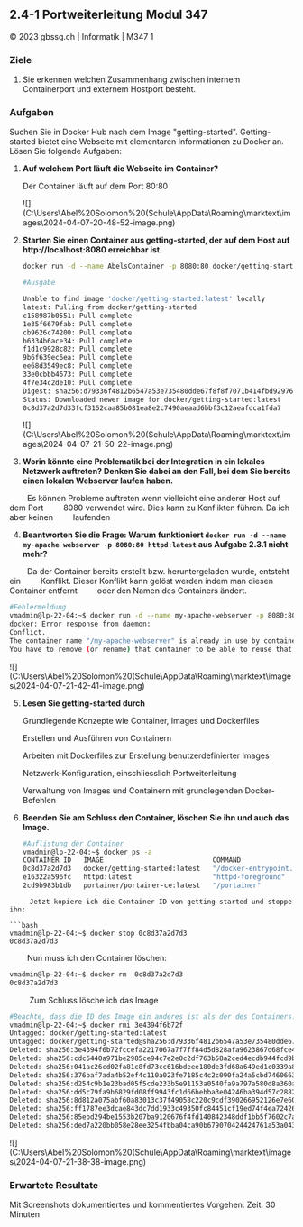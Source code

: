 ## 2.4-1 Portweiterleitung Modul 347

© 2023 gbssg.ch | Informatik | M347  1 

### Ziele

1. Sie erkennen welchen Zusammenhang zwischen internem Containerport und externem Hostport besteht. 

### Aufgaben

Suchen Sie in Docker Hub nach dem Image "getting-started". Getting-started bietet eine Webseite mit elementaren Informationen zu Docker an. Lösen Sie folgende Aufgaben:

1. **Auf welchem Port läuft die Webseite im Container?**
   
   Der Container läuft auf dem Port 80:80
   
   ![](C:\Users\Abel%20Solomon%20(Schule\AppData\Roaming\marktext\images\2024-04-07-20-48-52-image.png)

2. **Starten Sie einen Container aus getting-started, der auf dem Host auf http://localhost:8080 erreichbar ist.**
   
   ```bash
   docker run -d --name AbelsContainer -p 8080:80 docker/getting-started:latest 
   
   #Ausgabe
   
   Unable to find image 'docker/getting-started:latest' locally
   latest: Pulling from docker/getting-started
   c158987b0551: Pull complete 
   1e35f6679fab: Pull complete 
   cb9626c74200: Pull complete 
   b6334b6ace34: Pull complete 
   f1d1c9928c82: Pull complete 
   9b6f639ec6ea: Pull complete 
   ee68d3549ec8: Pull complete 
   33e0cbbb4673: Pull complete 
   4f7e34c2de10: Pull complete 
   Digest: sha256:d79336f4812b6547a53e735480dde67f8f8f7071b414fbd9297609ffb989abc1
   Status: Downloaded newer image for docker/getting-started:latest
   0c8d37a2d7d33fcf3152caa85b081ea8e2c7490aeaad6bbf3c12aeafdca1fda7
   ```
   
   ![](C:\Users\Abel%20Solomon%20(Schule\AppData\Roaming\marktext\images\2024-04-07-21-50-22-image.png)

3. **Worin könnte eine Problematik bei der Integration in ein lokales Netzwerk auftreten? Denken Sie dabei an den Fall, bei dem Sie bereits einen lokalen Webserver laufen haben.**

        Es können Probleme auftreten wenn vielleicht eine anderer Host auf dem Port         8080 verwendet wird. Dies kann zu Konflikten führen. Da ich aber keinen         laufenden

4. **Beantworten Sie die Frage: Warum funktioniert `docker run -d --name my-apache webserver -p 8080:80 httpd:latest` aus Aufgabe 2.3.1 nicht mehr?**

        Da der Container bereits erstellt bzw. heruntergeladen wurde, entsteht ein         Konflikt. Dieser Konflikt kann gelöst werden indem man diesen Container entfernt         oder den Namen des Containers ändert.  

```bash
#Fehlermeldung
vmadmin@lp-22-04:~$ docker run -d --name my-apache-webserver -p 8080:80 httpd:latest
docker: Error response from daemon:
Conflict. 
The container name "/my-apache-webserver" is already in use by container "e16322a596fcafa6bdeb52df82c3fbf841b8afb2cfc93ce5b717668cd1d8bb15". 
You have to remove (or rename) that container to be able to reuse that name.
```

![](C:\Users\Abel%20Solomon%20(Schule\AppData\Roaming\marktext\images\2024-04-07-21-42-41-image.png) 

5. **Lesen Sie getting-started durch**
   
   Grundlegende Konzepte wie Container, Images und Dockerfiles
   
   Erstellen und Ausführen von Containern
   
   Arbeiten mit Dockerfiles zur Erstellung benutzerdefinierter Images
   
   Netzwerk-Konfiguration, einschliesslich Portweiterleitung
   
   Verwaltung von Images und Containern mit grundlegenden Docker-Befehlen

6. **Beenden Sie am Schluss den Container, löschen Sie ihn und auch das Image.**
   
   ```bash
   #Auflistung der Container
   vmadmin@lp-22-04:~$ docker ps -a
   CONTAINER ID   IMAGE                           COMMAND                  CREATED          STATUS          PORTS                                                           NAMES
   0c8d37a2d7d3   docker/getting-started:latest   "/docker-entrypoint.…"   31 minutes ago   Up 31 minutes   0.0.0.0:8080->80/tcp, :::8080->80/tcp                           AbelsContainer
   e16322a596fc   httpd:latest                    "httpd-foreground"       5 days ago       Created                                                                         my-apache-webserver
   2cd9b983b1db   portainer/portainer-ce:latest   "/portainer"             15 months ago    Up 2 hours      8000/tcp, 9000/tcp, 0.0.0.0:9443->9443/tcp, :::9443->9443/tcp   portainer 
   ```

```
     Jetzt kopiere ich die Container ID von getting-started und stoppe ihn:

```bash
vmadmin@lp-22-04:~$ docker stop 0c8d37a2d7d3
0c8d37a2d7d3
```

        Nun muss ich den Container löschen:

```bash
vmadmin@lp-22-04:~$ docker rm  0c8d37a2d7d3
0c8d37a2d7d3
```

         Zum Schluss lösche ich das Image

```bash
#Beachte, dass die ID des Image ein anderes ist als der des Containers.
vmadmin@lp-22-04:~$ docker rmi 3e4394f6b72f
Untagged: docker/getting-started:latest
Untagged: docker/getting-started@sha256:d79336f4812b6547a53e735480dde67f8f8f7071b414fbd9297609ffb989abc1
Deleted: sha256:3e4394f6b72fccefa2217067a7f7ff84d5d828afa9623867d68fce4f9d862b6c
Deleted: sha256:cdc6440a971be2985ce94c7e2e0c2df763b58a2ced4ecdb944fcd9b13e7a2aa4
Deleted: sha256:041ac26cd02fa81c8fd73cc616bdeee180de3fd68a649ed1c0339a84cdf7a7c3
Deleted: sha256:376baf7ada4b52ef4c110a023fe7185c4c2c090fa24a5cbd746066333ce3bc46
Deleted: sha256:d254c9b1e23bad05f5cde233b5e91153a0540fa9a797a580d8a360ad12bf63a9
Deleted: sha256:dd5c79fa9b6829fd08ff9943fc1d66bebba3e04246ba394d57c28827fed95af0
Deleted: sha256:8d812a075abf60a83013c37f49058c220c9cdf390266952126e7e60041b305dc
Deleted: sha256:ff1787ee3dcae843dc7dd1933c49350fc84451cf19ed74f4ea72426e17ee7cd1
Deleted: sha256:85ebd294be1553b207ba9120676f4fd140842348ddf1bb5f7602c7a8401f0a13
Deleted: sha256:ded7a220bb058e28ee3254fbba04ca90b679070424424761a53a043b93b612bf
```

![](C:\Users\Abel%20Solomon%20(Schule\AppData\Roaming\marktext\images\2024-04-07-21-38-38-image.png)

### Erwartete Resultate

Mit Screenshots dokumentiertes und kommentiertes Vorgehen. 
Zeit: 30 Minuten

